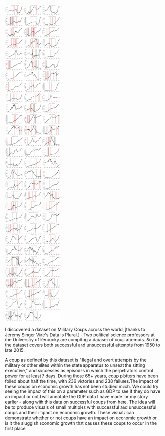 
![](gdp.png)

I discovered a dataset on Military Coups across the world, [thanks to Jeremy Singer Vine's Data is Plural.] - Two political science professors at the University of Kentucky are compiling a dataset of coup attempts. So far, the dataset covers both successful and unsuccessful attempts from 1950 to late 2015.

A coup as defined by this dataset is "illegal and overt attempts by the military or other elites within the state apparatus to unseat the sitting executive," and successes as episodes in which the perpetrators control power for at least 7 days. During those 65+ years, coup plotters have been foiled about half the time, with 236 victories and 238 failures.The impact of these coups on economic growth has not been studied much. We could try seeing the impact of this on a parameter such as GDP to see if they do have an impact or not.I will annotate the GDP data I have made for my story earlier - along with this data on successful coups from here. The idea will be to produce visuals of small multiples with successful and unsuccessful coups and their impact on economic growth. These visuals can demonstrate whether or not coups have an impact on economic growth or is it the sluggish economic growth that causes these coups to occur in the first place